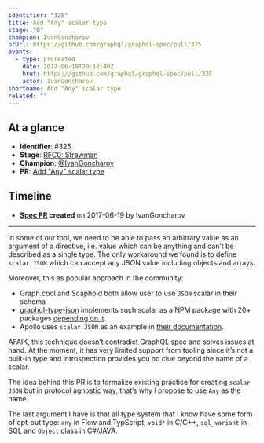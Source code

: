 ```yaml
---
identifier: "325"
title: Add "Any" scalar type
stage: "0"
champion: IvanGoncharov
prUrl: https://github.com/graphql/graphql-spec/pull/325
events:
  - type: prCreated
    date: 2017-06-19T20:12:40Z
    href: https://github.com/graphql/graphql-spec/pull/325
    actor: IvanGoncharov
shortname: Add "Any" scalar type
related: ""
---
```


## At a glance

- **Identifier**: #325
- **Stage**: [RFC0: Strawman](https://github.com/graphql/graphql-spec/blob/main/CONTRIBUTING.md#stage-0-strawman)
- **Champion**: [@IvanGoncharov](https://github.com/IvanGoncharov)
- **PR**: [Add "Any" scalar type](https://github.com/graphql/graphql-spec/pull/325)

<!-- BEGIN_CUSTOM_TEXT -->



<!-- END_CUSTOM_TEXT -->

## Timeline

- **[Spec PR](https://github.com/graphql/graphql-spec/pull/325) created** on 2017-06-19 by IvanGoncharov

<!-- VERBATIM -->

---

In some of our tool, we need to be able to pass an arbitrary value as an argument of a directive, i.e. value which can be anything and can’t be described as a single type.  The only workaround we found is to define `scalar JSON` which can accept any JSON value including objects and arrays.

Moreover, this as popular approach in the community:
 - Graph.cool and Scaphold both allow user to use `JSON` scalar in their schema
 - [graphql-type-json](https://github.com/taion/graphql-type-json) implements such scalar as a NPM package with 20+ packages [depending on it](https://www.npmjs.com/browse/depended/graphql-type-json).
 - Apollo uses `scalar JSON` as an example in [their documentation](http://dev.apollodata.com/tools/graphql-tools/scalars.html#Using-a-package).

AFAIK, this technique doesn’t contradict GraphQL spec and solves issues at hand.
At the moment, it has very limited support from tooling since it’s not a built-in type and introspection provides you no clue beyond the name of a scalar.  
 
The idea behind this PR is to formalize existing practice for creating `scalar JSON` but in protocol agnostic way, that’s why I propose to use `Any` as the name.

The last argument I have is that all type system that I know have some form of opt-out type: `any` in Flow and TypScript, `void*` in C/C++, `sql_variant` in SQL and `Object` class in C#/JAVA.
